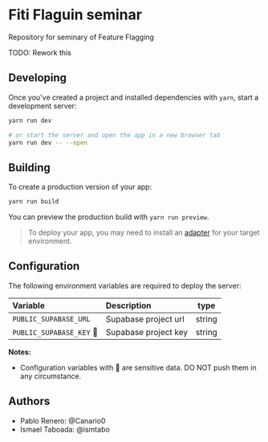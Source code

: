 # Fiti Flaguin seminar

Repository for seminary of Feature Flagging

TODO: Rework this

## Developing

Once you've created a project and installed dependencies with `yarn`, start a development server:

```bash
yarn run dev

# or start the server and open the app in a new browser tab
yarn run dev -- --open
```

## Building

To create a production version of your app:

```bash
yarn run build
```

You can preview the production build with `yarn run preview`.

> To deploy your app, you may need to install an [adapter](https://kit.svelte.dev/docs/adapters) for your target environment.

## Configuration

The following environment variables are required to deploy the server:

| Variable                | Description          |  type  |
| :---------------------- | :------------------- | :----: |
| `PUBLIC_SUPABASE_URL`   | Supabase project url | string |
| `PUBLIC_SUPABASE_KEY` 🔑 | Supabase project key | string |

**Notes:**

- Configuration variables with 🔑 are sensitive data. DO NOT push them in any circumstance.

## Authors

- Pablo Renero: @Canario0
- Ismael Taboada: @ismtabo
